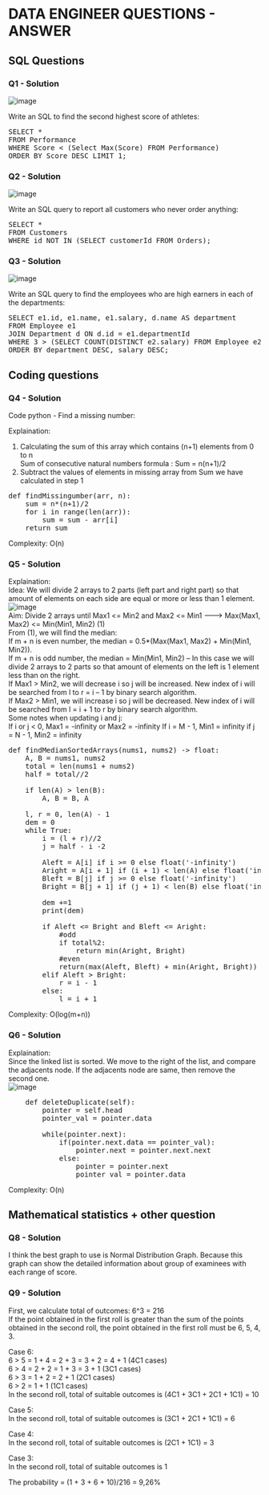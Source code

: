 # DATA ENGINEER QUESTIONS - ANSWER
## SQL Questions
### Q1 - Solution
![image](https://user-images.githubusercontent.com/72053908/154034609-df107b88-bd5f-413d-95c2-f3810c92fa35.png)

Write an SQL to find the second highest score of athletes:

<pre>
SELECT *
FROM Performance
WHERE Score < (Select Max(Score) FROM Performance) 
ORDER BY Score DESC LIMIT 1;
</pre>

### Q2 - Solution
![image](https://user-images.githubusercontent.com/72053908/154034776-8a092c68-d44b-47ca-bbe0-806d9b389e90.png)

Write an SQL query to report all customers who never order anything:

<pre>
SELECT *  
FROM Customers   
WHERE id NOT IN (SELECT customerId FROM Orders);
</pre>

### Q3 - Solution
![image](https://user-images.githubusercontent.com/72053908/154034335-c7be5187-fefe-4be9-8e6a-4bd363b9f322.png)

Write an SQL query to find the employees who are high earners in each of the
departments:

<pre>
SELECT e1.id, e1.name, e1.salary, d.name AS department  
FROM Employee e1  
JOIN Department d ON d.id = e1.departmentId  
WHERE 3 > (SELECT COUNT(DISTINCT e2.salary) FROM Employee e2 WHERE e1.departmentId = e2.departmentId AND e1.salary < e2.salary)  
ORDER BY department DESC, salary DESC;  
</pre>

## Coding questions
### Q4 - Solution

Code python - Find a missing number:  

Explaination:
1. Calculating the sum of this array which contains (n+1) elements from 0 to n  
Sum of consecutive natural numbers formula : Sum = n(n+1)/2  
2. Subtract the values of elements in missing array from Sum we have calculated in step 1  

<pre>
def findMissingumber(arr, n):
    sum = n*(n+1)/2
    for i in range(len(arr)):
        sum = sum - arr[i]
    return sum
</pre>   

Complexity: O(n)

### Q5 - Solution

Explaination:  
Idea: We will divide 2 arrays to 2 parts (left part and right part) so that amount of elements on each side are equal or more or less than 1 element.  
![image](https://user-images.githubusercontent.com/72053908/154112397-ed29102c-3fad-435d-85d1-cd1231cd3c8d.png)  
Aim: Divide 2 arrays until Max1 <= Min2 and Max2 <= Min1 ---> Max(Max1, Max2) <= Min(Min1, Min2) (1)  
         From (1), we will find the median:  
         If m + n is even number, the median = 0.5*(Max(Max1, Max2) + Min(Min1, Min2)).  
         If m + n is odd number, the median = Min(Min1, Min2) – In this case we will divide 2 arrays to 2 parts so that amount of elements on the left is 1 element less than on the right.  
         If Max1 > Min2, we will decrease i so j will be increased. New index of i will be searched from l to r =  i – 1 by binary search algorithm.     
         If Max2 > Min1, we will increase i so j will be decreased. New index of i will be searched from l = i + 1 to r by binary search algorithm.   
Some notes when updating i and j:  
If i or j < 0, Max1 = -infinity or Max2 = -infinity
If i = M - 1, Min1 = infinity
if j = N - 1, Min2 = infinity

<pre>
def findMedianSortedArrays(nums1, nums2) -> float:
    A, B = nums1, nums2
    total = len(nums1 + nums2)
    half = total//2
    
    if len(A) > len(B):
        A, B = B, A
        
    l, r = 0, len(A) - 1
    dem = 0
    while True:
        i = (l + r)//2 
        j = half - i -2
        
        Aleft = A[i] if i >= 0 else float('-infinity')
        Aright = A[i + 1] if (i + 1) < len(A) else float('infinity')
        Bleft = B[j] if j >= 0 else float('-infinity')
        Bright = B[j + 1] if (j + 1) < len(B) else float('infinity')
        
        dem +=1
        print(dem)
        
        if Aleft <= Bright and Bleft <= Aright:
            #odd
            if total%2:
                return min(Aright, Bright)
            #even 
            return(max(Aleft, Bleft) + min(Aright, Bright)) / 2
        elif Aleft > Bright:
            r = i - 1 
        else:
            l = i + 1 
</pre>

Complexity: O(log(m+n))  

### Q6 - Solution

Explaination:  
Since the linked list is sorted. We move to the right of the list, and compare the adjacents node. If the adjacents node are same, then remove the second one.  
![image](https://user-images.githubusercontent.com/72053908/154193541-8ff2e8f4-f4ee-4856-803f-76356cdfc077.png)

<pre>
    def deleteDuplicate(self):  
        pointer = self.head  
        pointer_val = pointer.data
         
        while(pointer.next):  
            if(pointer.next.data == pointer_val):  
                pointer.next = pointer.next.next
            else:
                pointer = pointer.next
                pointer_val = pointer.data
</pre>

Complexity: O(n)

## Mathematical statistics + other question  
### Q8 - Solution

I think the best graph to use is Normal Distribution Graph. Because this graph can show the detailed information about group of examinees with each range of score.

### Q9 - Solution

First, we calculate total of outcomes: 6^3 = 216  
If the point obtained in the first roll is greater than the sum of the points obtained in the second roll, the point obtained in the first roll must be 6, 5, 4, 3.

Case 6:  
6 > 5 = 1 + 4 = 2 + 3 = 3 + 2 = 4 + 1 (4C1 cases)    
6 > 4 = 2 + 2 = 1 + 3 = 3 + 1 (3C1 cases)  
6 > 3 = 1 + 2 = 2 + 1 (2C1 cases)  
6 > 2 = 1 + 1 (1C1 cases)  
In the second roll, total of suitable outcomes is (4C1 + 3C1 + 2C1 + 1C1) = 10  

Case 5:  
In the second roll, total of suitable outcomes is (3C1 + 2C1 + 1C1) = 6  

Case 4:  
In the second roll, total of suitable outcomes is (2C1 + 1C1) = 3  

Case 3:  
In the second roll, total of suitable outcomes is 1  

The probability = (1 + 3 + 6 + 10)/216 = 9,26%  



